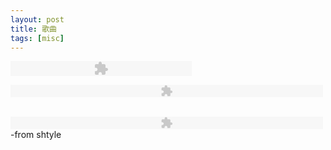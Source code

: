 ```yaml
---
layout: post
title: 歌曲
tags: [misc]
---
```


<embed src="http://static.pixelpipe.com/328b0c15-3218-4688-b346-5e96feb413cd.swf" flashvars="soundfile=http://beatplexity.com/download.php?id=8267&autostart=no&loop=yes" type="application/x-shockwave-flash" width="290" height="24">


<embed src="http://www.akmusicvideo.com/fmp3player.swf" width="500" height="20" flashvars="file=http://www.akmusicvideo.com/fmp3player.php?id=e19d907700e23177ab4f&autostart=false"></embed>

<br><embed src="http://fs.shtyle.fm/images//mediaplayer.swf" flashvars="file=http://fs1.shtyle.fm/dynimg/usrsng/0E/1E/41098766_lldt.mp3" type="application/x-shockwave-flash" width="500" height="20"></embed>-from shtyle
